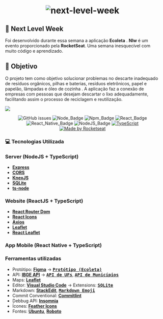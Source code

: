 <h1 align="center">
<img alt="next-level-week" src="https://lh3.googleusercontent.com/pw/ACtC-3dHcZRifZL5dOUgoI9Pd9fbvok7__lEVWhbXiJ-sfIDVBeld2JnzE0kImGwfOMygq6B0Hm-7ooWDTGe31uFJHwAD9WrTRZU7nz4PVAxcbycFoiPytmhiJP2cLI46ckyfe_hpp1aWqZa3J8sn70nd48p=w235-h214-no?authuser=0" />
 </h1>

## :memo: Next Level Week
Foi desenvolvido durante essa semana a aplicação **Ecoleta** .
 **Nlw** é um evento proporcionado pela **RocketSeat**. Uma semana inesquecível com muito código e aprendizado.
 

## :rocket: Objetivo   
 
O projeto tem como objetivo solucionar problemas no descarte inadequado de resíduos orgânicos, pilhas e baterias, resíduos eletrônicos, papel e papelão, lâmpadas e óleo de cozinha .
A aplicação faz a conexão de empresas com pessoas que desejam descartar o lixo adequadamente, facilitando assim o processo de reciclagem e reutilização.
 
 <img src="https://lh3.googleusercontent.com/pw/ACtC-3fW9yK9qasf9EVTSzdK7L7hnmC4hq0egRgEVhHy7Ki1Puwgbvig6iOdKhD7xjI5AcNBqQ6dpxs_vf5tuxpA90vWInVsUyGFlUYCjrAnHCYtzw4Q1ZKm9yfUTMlzDG2E_PkAsPZ4SbHTfYmZqfJq6Ufw=w1287-h903-no?authuser=0" />
 
 <div align="center">

![GitHub issues][github_issues_badge] ![Node_Badge][node_version_badge] ![Npm_Badge][npm_version_badge] ![React_Badge][web_react_badge] ![React_Native_Badge][mobile_react-native_badge] ![NodeJS_Badge][server_nodejs_badge] [![TypeScript](https://badges.frapsoft.com/typescript/code/typescript.png?v=101)](https://github.com/ellerbrock/typescript-badges/)
  <a href="https://rocketseat.com.br">
    <img alt="Made by Rocketseat" src="https://img.shields.io/badge/made%20by-Rocketseat-%237519C1">
  </a>

</div>


### :computer: Tecnologias Utilizada
 ### Server (NodeJS + TypeScript)
 - **[Express][express]**
  - **[CORS][cors]**
  - **[KnexJS][knex]**
  - **[SQLite][sqlite3]**
  - **[ts-node][tsnode]**
  
  
 ### Website (ReactJS + TypeScript)
 - **[React Router Dom][react_router_dom]**
  - **[React Icons][react_icons]**
  - **[Axios][axios]**
  - **[Leaflet][leaflet]**
  - **[React Leaflet][react_leaflet]**
  
 ### App Mobile (React Native + TypeScript)
 
 ### **Ferramentas utilizadas**

- Protótipo: **[Figma](https://www.figma.com/)** &rarr; **<kbd>[Protótipo (Ecoleta)](https://www.figma.com/file/1SxgOMojOB2zYT0Mdk28lB/Ecoleta)</kbd>**
- API: **[IBGE API][ibge_api]** &rarr; **<kbd>[API de UFs][ibge_api_ufs]</kbd>**, **<kbd>[API de Municípios][ibge_api_municipios]</kbd>** 
- Maps: **[Leaflet][leaflet]**
- Editor: **[Visual Studio Code][vscode]** &rarr; Extensions: **<kbd>[SQLite][vscode_sqlite_extension]</kbd>**
- Markdown: **[StackEdit][stackedit]**, **<kbd>[Markdown Emoji][markdown_emoji]</kbd>**
- Commit Conventional: **[Commitlint][commitlint]**
- Debbug API: **[Insomnia][insomnia]**
- Ícones: **[Feather Icons][feather_icons]**
- Fontes: **[Ubuntu][font_ubuntu]**, **[Roboto][font_roboto]**

[font_roboto]: https://fonts.google.com/specimen/Roboto

[font_ubuntu]: https://fonts.google.com/specimen/Ubuntu
 
 <!-- Website Links -->

[rocketseat_site]: https://rocketseat.com.br/

<!-- Badges -->

[github_issues_badge]: https://img.shields.io/github/issues/x0n4d0/ecoleta?color=green

[node_version_badge]: https://img.shields.io/badge/node-12.17.0-green

[npm_version_badge]: https://img.shields.io/badge/npm-6.14.4-red

[web_react_badge]: https://img.shields.io/badge/web-react-blue

[mobile_react-native_badge]: https://img.shields.io/badge/mobile-react%20native-blueviolet

[server_nodejs_badge]: https://img.shields.io/badge/server-nodejs-important

<!-- Techs -->

[react]: https://reactjs.org/

[typescript]: https://www.typescriptlang.org/

[node]: https://nodejs.org/en/

[leaflet]: https://react-leaflet.js.org/en/

[ibge_api]: https://servicodados.ibge.gov.br/api/docs/localidades?versao=1

[ibge_api_ufs]: https://servicodados.ibge.gov.br/api/docs/localidades?versao=1#api-UFs-estadosGet

[ibge_api_municipios]: https://servicodados.ibge.gov.br/api/docs/localidades?versao=1#api-Municipios-estadosUFMunicipiosGet

[vscode]: https://code.visualstudio.com/

[react_native]: http://www.reactnative.com/

[stackedit]: https://stackedit.io

[vscode_sqlite_extension]: https://marketplace.visualstudio.com/items?itemName=alexcvzz.vscode-sqlite

[markdown_emoji]: https://gist.github.com/rxaviers/7360908

[commitlint]: https://github.com/conventional-changelog/commitlint

[express]: https://expressjs.com/

[cors]: https://expressjs.com/en/resources/middleware/cors.html

[knex]: http://knexjs.org/

[sqlite3]: https://github.com/mapbox/node-sqlite3

[tsnode]: https://github.com/TypeStrong/ts-node

[feather_icons]: https://feathericons.com/

[insomnia]: https://insomnia.rest/

[react_leaflet]: https://react-leaflet.js.org/

[react_router_dom]: https://github.com/ReactTraining/react-router/tree/master/packages/react-router-dom

[react_icons]: https://react-icons.github.io/react-icons/

[axios]: https://github.com/axios/axios
